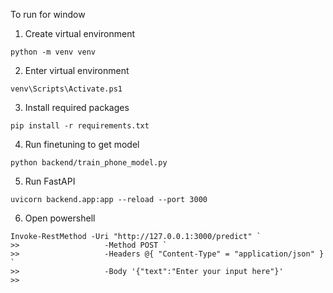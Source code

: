 To run for window

1. Create virtual environment
```
python -m venv venv
```

2. Enter virtual environment
```
venv\Scripts\Activate.ps1
```

3. Install required packages
```
pip install -r requirements.txt
```

4. Run finetuning to get model
```
python backend/train_phone_model.py
```

5. Run FastAPI
```
uvicorn backend.app:app --reload --port 3000
```

6. Open powershell
```
Invoke-RestMethod -Uri "http://127.0.0.1:3000/predict" `
>>                   -Method POST `
>>                   -Headers @{ "Content-Type" = "application/json" } `
>>                   -Body '{"text":"Enter your input here"}'
>>
```
